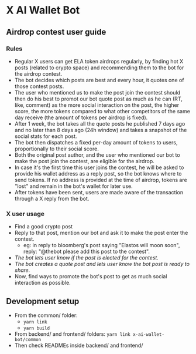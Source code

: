 # X AI Wallet Bot

## Airdrop contest user guide

### Rules

- Regular X users can get ELA token airdrops regularly, by finding hot X posts (related to crypto space) and recommending them to the bot for the airdrop contest. 
- The bot decides which posts are best and every hour, it quotes one of those contest posts.
- The user who mentioned us to make the post join the contest should then do his best to promot our bot quote post as much as he can (RT, like, comment) as the more social interaction on the post, the higher score, the more tokens compared to what other competitors of the same day receive (the amount of tokens per airdrop is fixed).
- After 1 week, the bot takes all the quote posts he published 7 days ago and no later than 8 days ago (24h window) and takes a snapshot of the social stats for each post.
- The bot then dispatches a fixed per-day amount of tokens to users, proportionally to their social score.
- Both the original post author, and the user who mentioned our bot to make the post join the contest, are eligible for the airdrop.
- In case it's the first time this user joins the contest, he will be asked to provide his wallet address as a reply post, so the bot knows where to send tokens. If no address is provided at the time of airdrop, tokens are "lost" and remain in the bot's wallet for later use.
- After tokens have been sent, users are made aware of the transaction through a X reply from the bot.

### X user usage

- Find a good crypto post
- Reply to that post, mention our bot and ask it to make the post enter the contest. 
  - eg: in reply to bloomberg's post saying "Elastos will moon soon", reply: "@thebot please add this post to the contest".
- *The bot lets user know if the post is elected for the contest.*
- *The bot creates a quote post and lets user know the bot post is ready to share.*
- Now, find ways to promote the bot's post to get as much social interaction as possible.

## Development setup

- From the common/ folder: 
  - `yarn link`
  - `yarn build`
- From backend/ and frontend/ folders: `yarn link x-ai-wallet-bot/common`
- Then check READMEs inside backend/ and frontend/